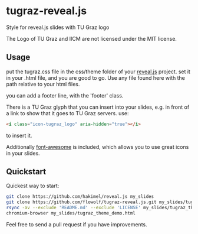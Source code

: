 # tugraz-reveal.js
Style for reveal.js slides with TU Graz logo

The Logo of TU Graz and IICM are not licensed under the MIT license.

## Usage

put the tugraz.css file in the css/theme folder of your [reveal.js](https://github.com/hakimel/reveal.js) project. set it in your .html file, and you are good to go. Use any file found here with the path relative to your html files.

you can add a footer line, with the 'footer' class.

There is a TU Graz glyph that you can insert into your slides, e.g. in front of a link to show that it goes to TU Graz servers.
use:
```html
<i class="icon-tugraz_logo" aria-hidden="true"></i>
``` 
to insert it.

Additionally [font-awesome](http://fontawesome.io/) is included, which allows you to use great icons in your slides.

## Quickstart

Quickest way to start:
```bash
git clone https://github.com/hakimel/reveal.js my_slides
git clone https://github.com/flowolf/tugraz-reveal.js.git my_slides/tugraz_theme
rsync -av --exclude 'README.md' --exclude 'LICENSE' my_slides/tugraz_theme/* my_slides/
chromium-browser my_slides/tugraz_theme_demo.html
```

Feel free to send a pull request if you have improvements.
